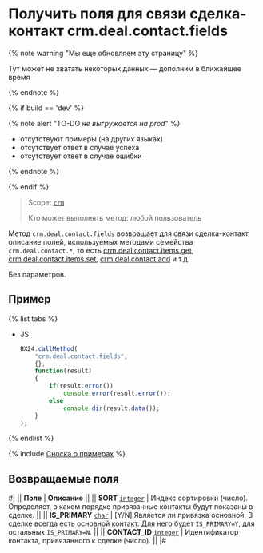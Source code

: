 # Получить поля для связи сделка-контакт crm.deal.contact.fields

{% note warning "Мы еще обновляем эту страницу" %}

Тут может не хватать некоторых данных — дополним в ближайшее время

{% endnote %}

{% if build == 'dev' %}

{% note alert "TO-DO _не выгружается на prod_" %}

- отсутствуют примеры (на других языках)
- отсутствует ответ в случае успеха
- отсутствует ответ в случае ошибки

{% endnote %}

{% endif %}

> Scope: [`crm`](../../../scopes/permissions.md)
>
> Кто может выполнять метод: любой пользователь

Метод `crm.deal.contact.fields` возвращает для связи сделка-контакт описание полей, используемых методами семейства `crm.deal.contact.*`, то есть [crm.deal.contact.items.get](./crm-deal-contact-items-get.md), [crm.deal.contact.items.set](./crm-deal-contact-items-set.md), [crm.deal.contact.add](./crm-deal-contact-add.md) и т.д.

Без параметров.

## Пример

{% list tabs %}

- JS

    ```js
    BX24.callMethod(
        "crm.deal.contact.fields",
        {},
        function(result)
        {
            if(result.error())
                console.error(result.error());
            else
                console.dir(result.data());
        }
    );
    ```

{% endlist %}

{% include [Сноска о примерах](../../../../_includes/examples.md) %}

## Возвращаемые поля

#|
|| **Поле** | **Описание** ||
|| **SORT**
[`integer`](../../../data-types.md) | Индекс сортировки (число). Определяет, в каком порядке привязанные контакты будут показаны в сделке. ||
|| **IS_PRIMARY**
[`char`](../../../data-types.md) | [Y/N] Является ли привязка основной. В сделке всегда есть основной контакт. Для него будет `IS_PRIMARY=Y`, для остальных `IS_PRIMARY=N`. ||
|| **CONTACT_ID**
[`integer`](../../../data-types.md) | Идентификатор контакта, привязанного к сделке (число). ||
|#

